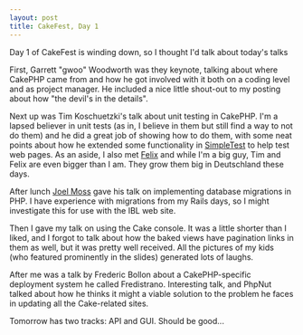 ```yaml
--- 
layout: post
title: CakeFest, Day 1
---
```

<p>Day 1 of CakeFest is winding down, so I thought I'd talk about today's talks</p>
<p>
First, Garrett "gwoo" Woodworth was they keynote, talking about where CakePHP came from and how he got involved with it both on a coding level and as project manager.  He included a nice little shout-out to my posting about how "the devil's in the details".
</p>
<p>
Next up was Tim Koschuetzki's talk about unit testing in CakePHP.  I'm a lapsed believer in unit tests (as in, I believe in them but still find a way to not do them) and he did a great job of showing how to do them, with some neat points about how he extended some functionality in <a href="http://simpletest.sourceforge.net">SimpleTest</a> to help test web pages.  As an aside, I also met <a href="http://www.thinkingphp.org">Felix</a> and while I'm a big guy, Tim and Felix are even bigger than I am.  They grow them big in Deutschland these days.
</p>
<p>
After lunch <a href="http://www.joelmoss.info">Joel Moss</a> gave his talk on implementing database migrations in PHP.  I have experience with migrations from my Rails days, so I might investigate this for use with the IBL web site.
</p>
<p>
Then I gave my talk on using the Cake console.  It was a little shorter than I liked, and I forgot to talk about how the baked views have pagination links in them as well, but it was pretty well received.  All the pictures of my kids (who featured prominently in the slides) generated lots of laughs.
</p>
<p>
After me was a talk by Frederic Bollon about a CakePHP-specific deployment system he called Fredistrano.  Interesting talk, and PhpNut talked about how he thinks it might a viable solution to the problem he faces in updating all the Cake-related sites.
</p>
<p>
Tomorrow has two tracks:  API and GUI.  Should be good...
</p>
